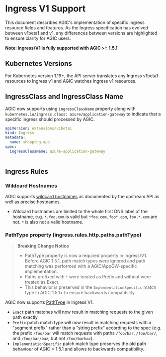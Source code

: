 # Ingress V1 Support

This document describes AGIC's implementation of specific Ingress resource fields and features.
As the Ingress specification has evolved between v1beta1 and v1, any differences between versions are highlighted to ensure clarity for AGIC users.

**Note: Ingress/V1 is fully supported with AGIC >= 1.5.1**

## Kubernetes Versions
For Kubernetes version 1.19+, the API server translates any Ingress v1beta1 resources to Ingress v1 and AGIC watches Ingress v1 resources.

## IngressClass and IngressClass Name

AGIC now supports using `ingressClassName` property along with `kubernetes.io/ingress.class: azure/application-gateway` to indicate that a specific ingress should processed by AGIC.

```yaml
apiVersion: extensions/v1beta1
kind: Ingress
metadata:
  name: shopping-app
spec:
  ingressClassName: azure-application-gateway
  ...
```

## Ingress Rules

### Wildcard Hostnames
AGIC supports [wildcard hostnames](https://kubernetes.io/docs/concepts/services-networking/ingress/#hostname-wildcards) as documented by the upstream API as well as precise hostnames.
* Wildcard hostnames are limited to the whole first DNS label of the hostname, e.g. `*.foo.com` is valid but `*foo.com`, `foo*.com`, `foo.*.com` are not.
`*` is also not a valid hostname.

### PathType property (ingress.rules.http.paths.pathType)
> **Breaking Change Notice**
> * PathType property is now a required property in Ingress/V1. Before AGIC 1.5.1, path match types were ignored and path matching was performed with a AGIC/AppGW-specific implementation.
> * Paths prefixed with `*` were treated as Prefix and without were treated as Exact.
> * This behavior is preserved in the `ImplementationSpecific` match type in AGIC 1.5.1+ to ensure backwards compatibility.

AGIC now supports [PathType](https://kubernetes.io/docs/concepts/services-networking/ingress/#path-types) in Ingress V1.
* `Exact` path matches will now result in matching requests to the given path exactly.
* `Prefix` patch match type will now result in matching requests with a "segment prefix" rather than a "string prefix" according to the spec (e.g. the prefix `/foo/bar` will match requests with paths `/foo/bar`, `/foo/bar/`, and `/foo/bar/baz`, but not `/foo/barbaz`).
* `ImplementationSpecific` patch match type preserves the old path behaviour of AGIC < 1.5.1 and allows to backwards compatibility.